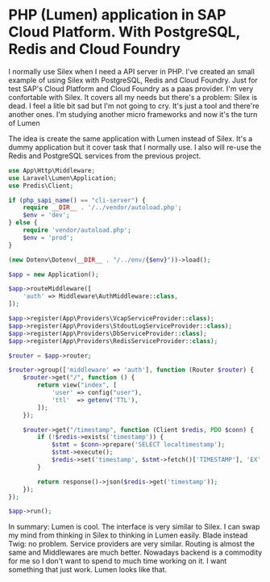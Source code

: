 PHP (Lumen) application in SAP Cloud Platform. With PostgreSQL, Redis and Cloud Foundry
======

I normally use Silex when I need a API server in PHP. I've created an small example of using Silex with PostgreSQL, Redis and Cloud Foundry. Just for test SAP's Cloud Platform and Cloud Foundry as a paas provider. I'm very confortable with Silex. It covers all my needs but there's a problem: Silex is dead. I feel a litle bit sad but I'm not going to cry. It's just a tool and there're another ones. I'm studying another micro frameworks and now it's the turn of Lumen

The idea is create the same application with Lumen instead of Silex. It's a dummy application but it cover task that I normally use. I also will re-use the Redis and PostgreSQL services from the previous project.


```php
use App\Http\Middleware;
use Laravel\Lumen\Application;
use Predis\Client;

if (php_sapi_name() == "cli-server") {
    require __DIR__ . '/../vendor/autoload.php';
    $env = 'dev';
} else {
    require 'vendor/autoload.php';
    $env = 'prod';
}

(new Dotenv\Dotenv(__DIR__ . "/../env/{$env}"))->load();

$app = new Application();

$app->routeMiddleware([
    'auth' => Middleware\AuthMiddleware::class,
]);

$app->register(App\Providers\VcapServiceProvider::class);
$app->register(App\Providers\StdoutLogServiceProvider::class);
$app->register(App\Providers\DbServiceProvider::class);
$app->register(App\Providers\RedisServiceProvider::class);

$router = $app->router;

$router->group(['middleware' => 'auth'], function (Router $router) {
    $router->get("/", function () {
        return view("index", [
            'user' => config("user"),
            'ttl'  => getenv('TTL'),
        ]);
    });

    $router->get("/timestamp", function (Client $redis, PDO $conn) {
        if (!$redis->exists('timestamp')) {
            $stmt = $conn->prepare('SELECT localtimestamp');
            $stmt->execute();
            $redis->set('timestamp', $stmt->fetch()['TIMESTAMP'], 'EX', getenv('TTL'));
        }

        return response()->json($redis->get('timestamp'));
    });
});

$app->run();
```

In summary: Lumen is cool. The interface is very similar to Silex. I can swap my mind from thinking in Silex to thinking in Lumen easily. Blade instead Twig: no problem. Service providers are very similar. Routing is almost the same and Middlewares are much better. Nowadays backend is a commodity for me so I don't want to spend to much time working on it. I want something that just work. Lumen looks like that. 
